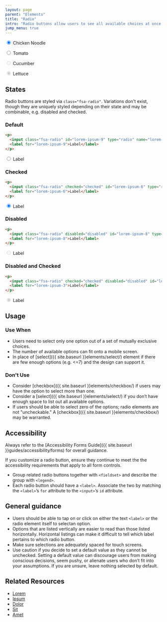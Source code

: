 ```yaml
---
layout: page
parent: "Elements"
title: "Radio"
intro: "Radio buttons allow users to see all available choices at once and select exactly one option."
jump_menu: true
---
```


<div class="pb-preview">
  <p>
    <input class="fsa-radio" id="chicken-noodle" type="radio" name="soup" value="chicken-noodle" checked="">
    <label for="chicken-noodle">Chicken Noodle</label>
  </p>
  <p>
    <input class="fsa-radio" id="tomato" type="radio" name="soup" value="tomato">
    <label for="tomato">Tomato</label>
  </p>
  <p>
    <input class="fsa-radio" id="cucumber" type="radio" name="soup" value="cucumber" disabled="">
    <label for="cucumber">Cucumber</label>
  </p>
  <p>
    <input class="fsa-radio" id="lettuce" type="radio" name="qweraewr" value="lettuce" disabled="" checked="">
    <label for="lettuce">Lettuce</label>
  </p>
</div>

## States

Radio buttons are styled via `class="fsa-radio"`. Variations don't exist, though they are uniquely styled depending on their state and may be combinable, e.g. disabled and checked.

### Default

```html
<p>
  <input class="fsa-radio" id="lorem-ipsum-9" type="radio" name="lorem-ipsum-9" value="lorem-ipsum-9">
  <label for="lorem-ipsum-9">Label</label>
</p>
```
<div class="pb-preview">
  <p>
    <input class="fsa-radio" id="lorem-ipsum-9" type="radio" name="lorem-ipsum-9" value="lorem-ipsum-9">
    <label for="lorem-ipsum-9">Label</label>
  </p>  
</div>

### Checked

```html
<p>
  <input class="fsa-radio" checked="checked" id="lorem-ipsum-6" type="radio" name="lorem-ipsum-6" value="lorem-ipsum-6">
  <label for="lorem-ipsum-6">Label</label>
</p>
```
<div class="pb-preview">
  <p>
    <input class="fsa-radio" checked="checked" id="lorem-ipsum-6" type="radio" name="lorem-ipsum-6" value="lorem-ipsum-6">
    <label for="lorem-ipsum-6">Label</label>
  </p>  
</div>

### Disabled

```html
<p>
  <input class="fsa-radio" disabled="disabled" id="lorem-ipsum-8" type="radio" name="lorem-ipsum-8" value="lorem-ipsum-8">
  <label for="lorem-ipsum-8">Label</label>
</p>
```
<div class="pb-preview">
  <p>
    <input class="fsa-radio" disabled="disabled" id="lorem-ipsum-8" type="radio" name="lorem-ipsum-8" value="lorem-ipsum-8">
    <label for="lorem-ipsum-8">Label</label>
  </p>  
</div>

### Disabled and Checked

```html
<p>
  <input class="fsa-radio" checked="checked" disabled="disabled" id="lorem-ipsum-3" type="radio" name="lorem-ipsum-3" value="lorem-ipsum-3">
  <label for="lorem-ipsum-3">Label</label>
</p>
```
<div class="pb-preview">
  <p>
    <input class="fsa-radio" checked="checked" disabled="disabled" id="lorem-ipsum-3" type="radio" name="lorem-ipsum-3" value="lorem-ipsum-3">
    <label for="lorem-ipsum-3">Label</label>
  </p>  
</div>

## Usage

### Use When

* Users need to select only one option out of a set of mutually exclusive choices.
* The number of available options can fit onto a mobile screen.
* In place of [select]({{ site.baseurl }}elements/select/) element if there are few enough options (e.g. <=7) and the design can support it.

### Don't Use

* Consider [checkbox]({{ site.baseurl }}elements/checkbox/) if users may have the option to select more than one.
* Consider a [select]({{ site.baseurl }}elements/select/) if you don’t have enough space to list out all available options.
* If users should be able to select zero of the options; radio elements are not "uncheckable." A [checkbox]({{ site.baseurl }}elements/checkbox/) may be warranted.

## Accessibility

Always refer to the [Accessibility Forms Guide]({{ site.baseurl }}guides/accessibility/forms) for overall guidance.

If you customize a radio button, ensure they continue to meet the the accessibility requirements that apply to all form controls.

* Group related radio buttons together with `<fieldset>` and describe the group with `<legend>`.
* Each radio button should have a `<label>`. Associate the two by matching the `<label>`’s `for` attribute to the `<input>`’s `id` attribute.

## General guidance

* Users should be able to tap on or click on either the text `<label>` or the radio element itself to selectan option.
* Options that are listed vertically are easier to read than those listed horizontally. Horizontal listings can make it difficult to tell which label pertains to which radio button.
* Make sure selections are adequately spaced for touch screens.
* Use caution if you decide to set a default value as they cannot be unchecked. Setting a default value can discourage users from making conscious decisions, seem pushy, or alienate users who don’t fit into your assumptions. If you are unsure, leave nothing selected by default.

## Related Resources

* [Lorem](lorem)
* [Ipsum](ipsum)
* [Dolor](dolor)
* [Sit](sit)
* [Amet](amet)

